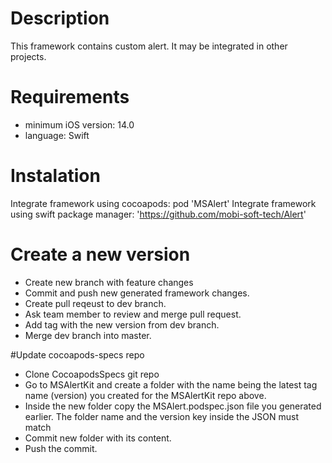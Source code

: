 # Description
This framework contains custom alert. It may be integrated in other projects.

# Requirements
- minimum iOS version: 14.0
- language: Swift

# Instalation
Integrate framework using cocoapods: pod 'MSAlert'
Integrate framework using swift package manager: 'https://github.com/mobi-soft-tech/Alert'

# Create a new version

- Create new branch with feature changes
- Commit and push new generated framework changes.
- Create pull reqeust to dev branch.
- Ask team member to review and merge pull request.
- Add tag with the new version from dev branch.
- Merge dev branch into master.

#Update cocoapods-specs repo

- Clone CocoapodsSpecs git repo
- Go to MSAlertKit and create a folder with the name being the latest tag name (version) you created for the MSAlertKit repo above.
- Inside the new folder copy the MSAlert.podspec.json file you generated earlier. The folder name and the version key inside the JSON must match
- Commit new folder with its content.
- Push the commit.

